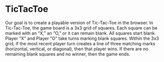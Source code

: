 # TicTacToe
Our goal is to create a playable version of Tic-Tac-Toe in the browser.  In Tic-Tac-Toe, the game board is a 3x3 grid of squares.  Each square can be marked with an “X,” an “O,” or it can remain blank. All squares start blank.  Player “X” and Player “O” take turns marking blank squares. Within the 3x3 grid, if the most recent player turn creates a line of three matching marks (horizontal, vertical, or diagonal), then that player wins.  If there are no remaining blank squares and no winner, then the game ends.
